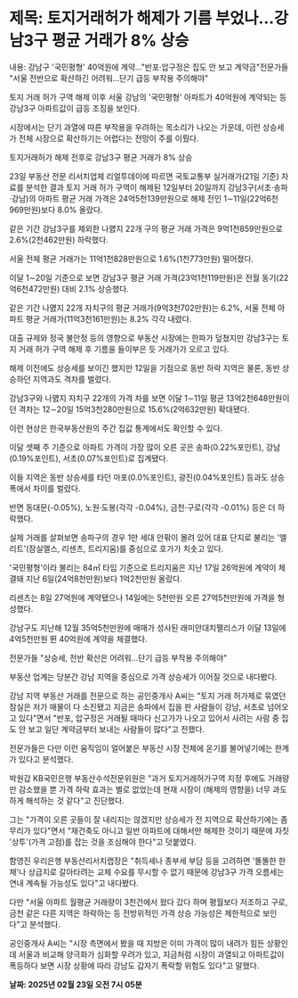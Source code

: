 # **제목: 토지거래허가 해제가 기름 부었나…강남3구 평균 거래가 8% 상승**

  내용: 강남구 '국민평형' 40억원에 계약…"반포·압구정은 집도 안 보고 계약금"전문가들 "서울 전반으로 확산하긴 어려워…단기 급등 부작용 주의해야" 

토지 거래 허가 구역 해제 이후 서울 강남의 '국민평형' 아파트가 40억원에 계약되는 등 강남3구 아파트값이 급등 조짐을 보인다. 

시장에서는 단기 과열에 따른 부작용을 우려하는 목소리가 나오는 가운데, 이런 상승세가 전체 시장으로 확산하기는 어렵다는 전망이 주를 이뤘다. 

토지거래허가 해제 전후로 강남3구 평균 거래가 8% 상승 

23일 부동산 전문 리서치업체 리얼투데이에 따르면 국토교통부 실거래가(21일 기준) 자료를 분석한 결과 토지 거래 허가 구역이 해제된 12일부터 20일까지 강남3구(서초·송파·강남)의 아파트 평균 거래 가격은 24억5천139만원으로 해제 전인 1∼11일(22억6천969만원)보다 8.0% 올랐다. 

같은 기간 강남3구를 제외한 나먨지 22개 구의 평균 거래 가격은 9억1천859만원으로 2.6%(2천462만원) 하락했다. 

서울 전체 평균 거래가는 11억1천828만원으로 1.6%(1천773만원) 떨어졌다. 

이달 1∼20일 기준으로 보면 강남3구 평균 거래 가격(23억1천119만원)은 전월 동기(22억6천472만원) 대비 2.1% 상승했다. 

같은 기간 나먨지 22개 자치구의 평균 거래가(9억3천702만원)는 6.2%, 서울 전체 아파트 평균 거래가(11억3천161만원)는 8.2% 각각 내렸다. 

대출 규제와 정국 불안정 등의 영향으로 부동산 시장에는 한파가 덮쳤지만 강남3구는 토지 거래 허가 구역 해제 후 기름을 들이부은 듯 거래가가 오르고 있다. 

해제 이전에도 상승세를 보이긴 했지만 12일을 기점으로 동반 하락 지역은 물론, 동반 상승하던 지역과도 격차를 벌렸다. 

강남3구와 나먨지 자치구 22개의 가격 차를 보면 이달 1∼11일 평균 13억2천648만원이던 격차는 12∼20일 15억3천280만원으로 15.6%(2억632만원) 확대됐다. 

이런 현상은 한국부동산원의 주간 집값 통계에서도 확인할 수 있다. 

이달 셋째 주 기준으로 아파트 가격이 가장 많이 오른 곳은 송파(0.22%포인트), 강남(0.19%포인트), 서초(0.07%포인트)로 집계됐다. 

이들 지역은 동반 상승세를 타던 마포(0.0%포인트), 광진(0.04%포인트) 등과도 상승 폭에서 차이를 벌렸다. 

반면 동대문(-0.05%), 노원·도봉(각각 -0.04%), 금천·구로(각각 -0.01%) 등은 더 하락했다. 

실제 거래를 살펴보면 송파구의 경우 1만 세대 안팎이 몰려 있어 대표 단지로 불리는 '엘리트'(잠실엘스, 리센츠, 트리지움)를 중심으로 호가가 치솟고 있다. 

'국민평형'이라 불리는 84㎡ 타입 기준으로 트리지움은 지난 17일 26억원에 계약이 체결돼 지난 6일(24억8천만원)보다 1억2천만원 올랐다. 

리센츠는 8일 27억원에 계약됐으나 14일에는 5천만원 오른 27억5천만원에 가격을 형성했다. 

강남구도 지난해 12월 35억5천만원에 매매가 성사된 래미안대치팰리스가 이달 13일에 4억5천만원 뛴 40억원에 계약을 체결했다. 

전문가들 "상승세, 전반 확산은 어려워…단기 급등 부작용 주의해야" 

부동산 업계는 당분간 강남 지역을 중심으로 가격 상승세가 이어질 것으로 내다봤다. 

강남 지역 부동산 거래를 전문으로 하는 공인중개사 A씨는 "토지 거래 허가제로 묶였던 잠실은 저가 매물이 다 소진됐고 지금은 송파에서 집을 판 사람들이 강남, 서초로 넘어오고 있다"면서 "반포, 압구정은 거래될 때마다 신고가가 나오고 있어서 사려는 사람 중 집도 안 보고 일단 계약금부터 보내는 사람들이 많다"고 전했다. 

전문가들은 다만 이런 움직임이 얼어붙은 부동산 시장 전체에 온기를 불어넣기에는 한계가 있다고 분석했다. 

박원갑 KB국민은행 부동산수석전문위원은 "과거 토지거래허가구역 지정 후에도 거래량만 감소했을 뿐 가격 하락 효과는 별로 없었는데 현재 시장이 (해제의 영향을) 너무 과도하게 해석하는 것 같다"고 진단했다. 

그는 "가격이 오른 곳들이 잘 내리지는 않겠지만 상승세가 전 지역으로 확산하기에는 좀 무리가 있다"면서 "재건축도 아니고 일반 아파트에 대해서만 해제한 것이기 때문에 자칫 '상투'(가격 고점)를 잡는 것을 조심해야 한다"고 덧붙였다. 

함영진 우리은행 부동산리서치랩장은 "취득세나 종부세 부담 등을 고려하면 '똘똘한 한 채'나 상급지로 갈아타려는 교체 수요를 무시할 수 없기 때문에 강남3구 가격 오름세는 연내 계속될 가능성도 있다"고 내다봤다. 

다만 "서울 아파트 월평균 거래량이 3천건에서 왔다 갔다 하며 평월보다 저조하고 구로, 금천 같은 다른 지역은 하락하는 등 전방위적인 가격 상승 가능성은 제한적으로 보인다"고 분석했다. 

공인중개사 A씨는 "시장 측면에서 봤을 때 지방은 이미 가격이 많이 내려가 힘든 상황인데 서울과 비교해 양극화가 심화할 우려가 있고, 지금처럼 시장이 과열되고 아파트값이 폭등하다 보면 시장 상황에 따라 강남도 갑자기 폭락할 위험도 있다"고 말했다.

  **날짜: 2025년 02월 23일 오전 7시 05분**